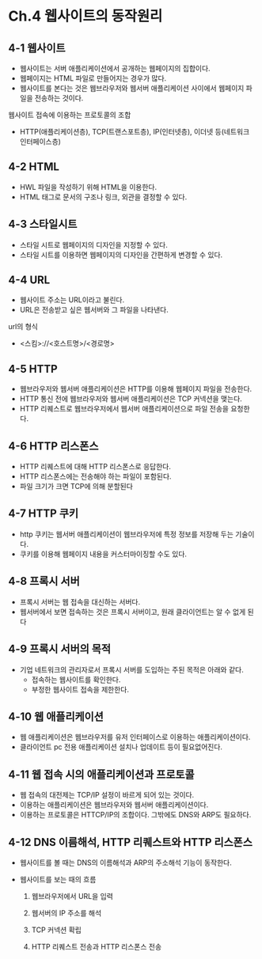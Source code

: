 # Ch.4 웹사이트의 동작원리

## 4-1 웹사이트

- 웹사이트는 서버 애플리케이션에서 공개하는 웹페이지의 집합이다.
- 웹페이지는 HTML 파일로 만들어지는 경우가 많다.
- 웹사이트를 본다는 것은 웹브라우저와 웹서버 애플리케이션 사이에서 웹페이지 파일을
전송하는 것이다.

웹사이트 접속에 이용하는 프로토콜의 조합

- HTTP(애플리케이션층), TCP(트랜스포트층), IP(인터넷층), 이더넷 등(네트워크 인터페이스층)

## 4-2 HTML

- HWL 파일을 작성하기 위해 HTML을 이용한다.
- HTML 태그로 문서의 구조나 링크, 외관을 결정할 수 있다.

## 4-3 스타일시트

- 스타일 시트로 웹페이지의 디자인을 지정할 수 있다.
- 스타일 시트를 이용하면 웹페이지의 디자인을 간편하게 변경할 수 있다.

## 4-4 URL

- 웹사이트 주소는 URL이라고 불린다.
- URL은 전송받고 싶은 웹서버와 그 파일을 나타낸다.

url의 형식

- <스킴>://<호스트명>/<경로명>

## 4-5 HTTP

- 웹브라우저와 웹서버 애플리케이션은 HTTP를 이용해 웹페이지 파일을 전송한다.
- HTTP 통신 전에 웹브라우저와 웹서버 애플리케이션은 TCP 커넥션을 맺는다.
- HTTP 리퀘스트로 웹브라우저에서 웹서버 애플리케이션으로 파일 전송을 요청한다.

## 4-6 HTTP 리스폰스

- HTTP 리퀘스트에 대해 HTTP 리스폰스로 응답한다.
- HTTP 리스폰스에는 전송해야 하는 파일이 포함된다.
- 파일 크기가 크면 TCP에 의해 분할된다

## 4-7 HTTP 쿠키

- http 쿠키는 웹서버 애플리케이션이 웹브라우저에 특정 정보를 저장해 두는 기술이다.
- 쿠키를 이용해 웹페이지 내용을 커스터마이징할 수도 있다.

## 4-8 프록시 서버

- 프록시 서버는 웹 접속을 대신하는 서버다.
- 웹서버에서 보면 접속하는 것은 프록시 서버이고, 원래 클라이언트는 알 수 없게 된다

## 4-9 프록시 서버의 목적

- 기업 네트워크의 관리자로서 프록시 서버를 도입하는 주된 목적은 아래와 같다.
    - 접속하는 웹사이트를 확인한다.
    - 부정한 웹사이트 접속을 제한한다.

## 4-10 웹 애플리케이션

- 웹 애플리케이션은 웹브라우저를 유저 인터페이스로 이용하는 애플리케이션이다.
- 클라이언트 pc 전용 애플리케이션 설치나 업데이트 등이 필요없어진다.

## 4-11 웹 접속 시의 애플리케이션과 프로토콜

- 웹 접속의 대전제는 TCP/IP 설정이 바르게 되어 있는 것이다.
- 이용하는 애플리케이션은 웹브라우저와 웹서버 애플리케이션이다.
- 이용하는 프로토콜은 HTTCP/IP의 조합이다. 그밖에도 DNS와 ARP도 필요하다.

## 4-12 DNS 이름해석, HTTP 리퀘스트와 HTTP 리스폰스

- 웹사이트를 볼 때는 DNS의 이름해석과 ARP의 주소해석 기능이 동작한다.
- 웹사이트를 보는 때의 흐름
    
    1.  웹브라우저에서 URL을 입력 
    
    2. 웹서버의 IP 주소를 해석
    
    3. TCP 커넥션 확립
    
    4. HTTP 리퀘스트 전송과 HTTP 리스폰스 전송
